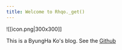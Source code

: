 ```yaml
---
title: Welcome to Rhqo._get()
---
```

![[icon.png|300x300]]

This is a ByungHa Ko's blog.
See the [Github](https://github.com/Rhqo)
